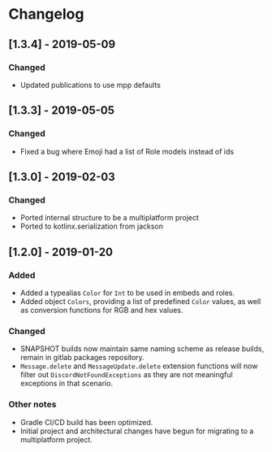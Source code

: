 # Changelog

## [1.3.4] - 2019-05-09

### Changed
- Updated publications to use mpp defaults

## [1.3.3] - 2019-05-05

### Changed
- Fixed a bug where Emoji had a list of Role models instead of ids

## [1.3.0] - 2019-02-03

### Changed
- Ported internal structure to be a multiplatform project
- Ported to kotlinx.serialization from jackson

## [1.2.0] - 2019-01-20

### Added
- Added a typealias `Color` for `Int` to be used in embeds and roles.
- Added object `Colors`, providing a list of predefined `Color` values, as well as conversion functions for RGB and hex values.

### Changed
- SNAPSHOT builds now maintain same naming scheme as release builds, remain in gitlab packages repository.
- `Message.delete` and `MessageUpdate.delete` extension functions will now filter out `DiscordNotFoundExceptions` as they are not meaningful exceptions in that scenario.

### Other notes
- Gradle CI/CD build has been optimized.
- Initial project and architectural changes have begun for migrating to a multiplatform project.
